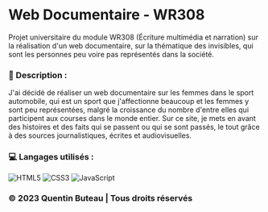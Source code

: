 # Web Documentaire - WR308

Projet universitaire du module WR308 (Écriture multimédia et narration) sur la réalisation d'un web documentaire, sur la thématique des invisibles, qui sont les personnes peu voire pas représentés dans la société.

### 📜 Description :
J'ai décidé de réaliser un web documentaire sur les femmes dans le sport automobile, qui est un sport que j'affectionne beaucoup et les femmes y sont peu représentées, malgré la croissance du nombre d'entre elles qui participent aux courses dans le monde entier. Sur ce site, je mets en avant des histoires et des faits qui se passent ou qui se sont passés, le tout grâce à des sources journalistiques, écrites et audiovisuelles.

### 💻 Langages utilisés :
![HTML5](https://img.shields.io/badge/html5-%23E34F26.svg?style=for-the-badge&logo=html5&logoColor=white)
![CSS3](https://img.shields.io/badge/css3-%231572B6.svg?style=for-the-badge&logo=css3&logoColor=white)
![JavaScript](https://img.shields.io/badge/javascript-%23323330.svg?style=for-the-badge&logo=javascript&logoColor=%23F7DF1E)

### © 2023 Quentin Buteau | Tous droits réservés

